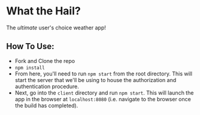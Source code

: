 # What the Hail?

The _ultimate_ user's choice weather app!

## How To Use:

- Fork and Clone the repo
- `npm install`
- From here, you'll need to run `npm start` from the root directory. This will start the server that we'll be using to house the authorization and authentication procedure.
- Next, go into the `client` directory and run `npm start`. This will launch the app in the browser at `localhost:8080` (i.e. navigate to the browser once the build has completed).
